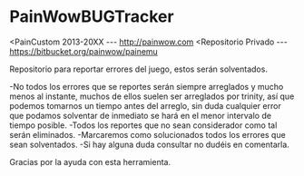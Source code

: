 PainWowBUGTracker
=================

<PainCustom 2013-20XX --- http://painwow.com
<Repositorio Privado  --- https://bitbucket.org/painwow/painemu

Repositorio para reportar errores del juego, estos serán solventados.

-No todos los errores que se reportes serán siempre arreglados y mucho menos al instante, muchos de ellos suelen ser arreglados por trinity, así que podemos tomarnos un tiempo antes del arreglo, sin duda cualquier error que podamos solventar de inmediato se hará en el menor intervalo de tiempo posible.
-Todos los reportes que no sean considerador como tal serán eliminados.
-Marcaremos como solucionados todos los errores que sean solventados.
-Si hay alguna duda consultar no dudéis en comentarla.


Gracias por la ayuda con esta herramienta.

